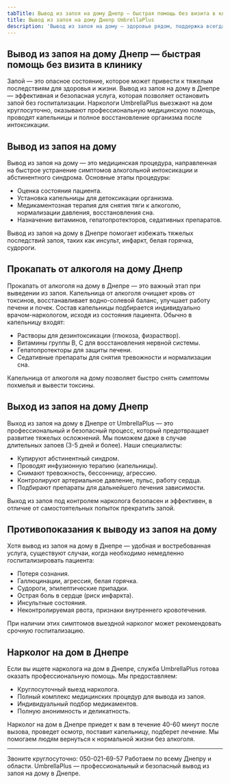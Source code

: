 ```yaml
---
tabTitle: Вывод из запоя на дому Днепр — быстрая помощь без визита в клинику
title: Вывод из запоя на дому Днепр UmbrellaPlus
description: 'Вывод из запоя на дому — здоровье рядом, поддержка всегда!'
---
```


## Вывод из запоя на дому Днепр — быстрая помощь без визита в клинику

Запой — это опасное состояние, которое может привести к тяжелым последствиям для здоровья и жизни. Вывод из запоя на дому в Днепре — эффективная и безопасная услуга, которая позволяет остановить запой без госпитализации. Наркологи UmbrellaPlus выезжают на дом круглосуточно, оказывают профессиональную медицинскую помощь, проводят капельницы и полное восстановление организма после интоксикации.

## Вывод из запоя на дому

Вывод из запоя на дому — это медицинская процедура, направленная на быстрое устранение симптомов алкогольной интоксикации и абстинентного синдрома. Основные этапы процедуры:

* Оценка состояния пациента.
* Установка капельницы для детоксикации организма.
* Медикаментозная терапия для снятия тяги к алкоголю, нормализации давления, восстановления сна.
* Назначение витаминов, гепатопротекторов, седативных препаратов.

Вывод из запоя на дому в Днепре помогает избежать тяжелых последствий запоя, таких как инсульт, инфаркт, белая горячка, судороги.

## Прокапать от алкоголя на дому Днепр

Прокапать от алкоголя на дому в Днепре — это важный этап при выведении из запоя. Капельница от алкоголя очищает кровь от токсинов, восстанавливает водно-солевой баланс, улучшает работу печени и почек. Состав капельницы подбирается индивидуально врачом-наркологом, исходя из состояния пациента. Обычно в капельницу входят:

* Растворы для дезинтоксикации (глюкоза, физраствор).
* Витамины группы В, С для восстановления нервной системы.
* Гепатопротекторы для защиты печени.
* Седативные препараты для снятия тревожности и нормализации сна.

Капельница от алкоголя на дому позволяет быстро снять симптомы похмелья и вывести токсины.

## Выход из запоя на дому Днепр

Выход из запоя на дому в Днепре от UmbrellaPlus — это профессиональный и безопасный процесс, который предотвращает развитие тяжелых осложнений. Мы поможем даже в случае длительных запоев (3-5 дней и более). Наши специалисты:

* Купируют абстинентный синдром.
* Проводят инфузионную терапию (капельницы).
* Снимают тревожность, бессонницу, агрессию.
* Контролируют артериальное давление, пульс, работу сердца.
* Подбирают препараты для дальнейшего лечения зависимости.

Выход из запоя под контролем нарколога безопасен и эффективен, в отличие от самостоятельных попыток прекратить запой.

## Противопоказания к выводу из запоя на дому

Хотя вывод из запоя на дому в Днепре — удобная и востребованная услуга, существуют случаи, когда необходимо немедленно госпитализировать пациента:

* Потеря сознания.
* Галлюцинации, агрессия, белая горячка.
* Судороги, эпилептические припадки.
* Острая боль в сердце (риск инфаркта).
* Инсультные состояния.
* Неконтролируемая рвота, признаки внутреннего кровотечения.

При наличии этих симптомов выездной нарколог может рекомендовать срочную госпитализацию.

## Нарколог на дом в Днепре

Если вы ищете нарколога на дом в Днепре, служба UmbrellaPlus готова оказать профессиональную помощь. Мы предоставляем:

* Круглосуточный выезд нарколога.
* Полный комплекс медицинских процедур для вывода из запоя.
* Индивидуальный подбор медикаментов.
* Полную анонимность и деликатность.

Нарколог на дом в Днепре приедет к вам в течение 40-60 минут после вызова, проведет осмотр, поставит капельницу, подберет лечение. Мы помогаем людям вернуться к нормальной жизни без алкоголя.

***

Звоните круглосуточно: 050-021-69-57
Работаем по всему Днепру и области. UmbrellaPlus — профессиональный и безопасный вывод из запоя на дому в Днепре.
